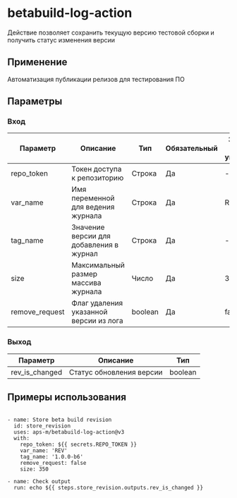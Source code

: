 # betabuild-log-action

Действие позволяет сохранить текущую версию тестовой сборки и получить статус
изменения версии

## Применение

Автоматизация публикации релизов для тестирования ПО

## Параметры

### Вход

| Параметр       | Описание                                | Тип     | Обязательный | Значение по умолчанию |
| -------------- | --------------------------------------- | ------- | ------------ | --------------------- |
| repo_token     | Токен доступа к репозиторию             | Строка  | Да           | -                     |
| var_name       | Имя переменной для ведения журнала      | Строка  | Да           | REV                   |
| tag_name       | Значение версии для добавления в журнал | Строка  | Да           | -                     |
| size           | Максимальный размер массива журнала     | Число   | Да           | 350                   |
| remove_request | Флаг удаления указанной версии из лога  | boolean | Да           | false                 |

### Выход

| Параметр       | Описание                 | Тип     |
| -------------- | ------------------------ | ------- |
| rev_is_changed | Статус обновления версии | boolean |

## Примеры использования

```

- name: Store beta build revision
  id: store_revision
  uses: aps-m/betabuild-log-action@v3
  with:
    repo_token: ${{ secrets.REPO_TOKEN }}
    var_name: 'REV'
    tag_name: '1.0.0-b6'
    remove_request: false
    size: 350

- name: Check output
  run: echo ${{ steps.store_revision.outputs.rev_is_changed }}

```
